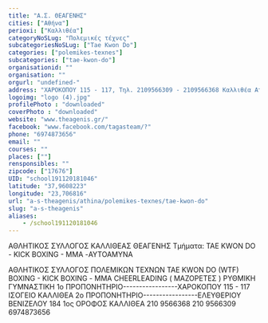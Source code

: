 ```yaml
---
title: "Α.Σ. ΘΕΑΓΕΝΗΣ"
cities: ["Αθήνα"]
perioxi: ["Καλλιθέα"]
categoryNoSLug: "Πολεμικές τέχνες"
subcategoriesNoSLug: ["Tae Kwon Do"]
categories: ["polemikes-texnes"]
subcategories: ["tae-kwon-do"]
organisationid: ""
organisation: ""
orgurl: "undefined-"
address: "ΧΑΡΟΚΟΠΟΥ 115 - 117, Τηλ. 2109566309 - 2109566368 Καλλιθέα Αττικής Τ.Κ. 17676"
logoimg: "logo (4).jpg"
profilePhoto : "downloaded"
coverPhoto : "downloaded"
website: "www.theagenis.gr/"
facebook: "www.facebook.com/tagasteam/?"
phone: "6974873656"
email: ""
courses: ""
places: [""]
rensponsibles: ""
zipcode: ["17676"]
UID: "school191120181046"
latitude: "37,9608223"
longitude: "23,706816"
url: "a-s-theagenis/athina/polemikes-texnes/tae-kwon-do"
slug: "a-s-theagenis"
aliases:
    - /school191120181046
---
```



ΑΘΛΗΤΙΚΟΣ ΣΥΛΛΟΓΟΣ ΚΑΛΛΙΘΕΑΣ ΘΕΑΓΕΝΗΣ Τμήματα: TAE KWON DO - KICK BOXING - MMA -ΑΥΤΟΑΜΥΝΑ

ΑΘΛΗΤΙΚΟΣ ΣΥΛΛΟΓΟΣ ΠΟΛΕΜΙΚΩΝ ΤΕΧΝΩΝ TAE KWON DO (WTF) BOXING - KICK BOXING - ΜΜΑ CHEERLEADING ( ΜΑΖΟΡΕΤΕΣ ) ΡΥΘΜΙΚΗ ΓΥΜΝΑΣΤΙΚΗ 1ο ΠΡΟΠΟΝΗΤΗΡΙΟ-----------------ΧΑΡΟΚΟΠΟΥ 115 - 117 ΙΣΟΓΕΙΟ ΚΑΛΛΙΘΕΑ 2ο ΠΡΟΠΟΝΗΤΗΡΙΟ-----------------ΕΛΕΥΘΕΡΙΟΥ ΒΕΝΙΖΕΛΟΥ 184 1ος ΟΡΟΦΟΣ ΚΑΛΛΙΘΕΑ 210 9566368 210 9566309 6974873656